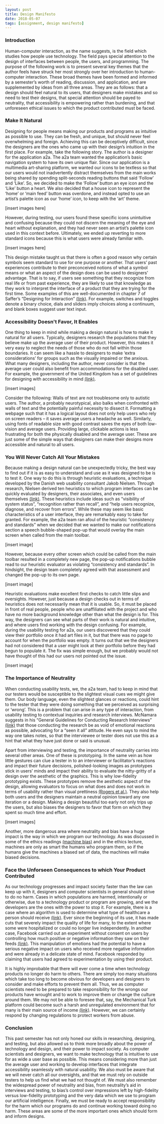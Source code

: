 ```yaml
---
layout: post
title: Design Manifesto
date: 2018-05-07
tags: [assignment, design manifesto]
---
```


### Introduction

Human-computer interaction, as the name suggests, is the field which studies how people use technology.  The field pays special attention to the design of interfaces between people, the users, and programming.  The purpose of the following work is to present several key themes that the author feels have struck her most strongly over her introduction to human-computer interaction.  These broad themes have been formed and informed by a semester’s worth of reading, discussion, and application, and are supplemented by ideas from all three areas.  They are as follows: that a design should feel natural to its users, that designers make mistakes and so need to test their designs, that special attention should be payed to neutrality, that accessibility is empowering rather than burdening, and that unforeseen ethical issues to which the product contributed must be faced.

### Make It Natural

Designing for people means making our products and programs as intuitive as possible to use.  They can be fresh, and unique, but should never feel overwhelming and foreign.  Achieving this can be deceptively difficult, since the designers are the ones who came up with their design’s intuition in the first place.  For example, take the following story.  The author is a designer for the application a2a.  The a2a team wanted the application’s basic navigation system to have its own unique flair.  Since our application is a multimedia art-sharing platform, we wanted our icons to be textless so that our users would not inadvertently distract themselves from the main works being shared by spending split-seconds reading buttons that said ‘Follow’ and ‘Like’.  So, we decided to make the ‘Follow’ button an eye icon and the ‘Like’ button a heart.  We also decided that a house icon to represent the ‘home’ or ‘main feed’ button was overdone, and instead opted to use an artist’s palette icon as our ‘home’ icon, to keep with the ‘art’ theme.  

[insert images here]
  
However, during testing, our users found these specific icons unintuitive and confusing because they could not discern the meaning of the eye and heart without explanation, and they had never seen an artist’s palette icon used in this context before.  Ultimately, we ended up reverting to more standard icons because this is what users were already familiar with.

[insert images here]

This design mistake taught us that there is often a good reason why certain symbols seem standard to use for one purpose or another.  That users’ past experiences contribute to their preconceived notions of what a symbol means or what an aspect of the design does can be used to designers’ advantage.  That is to say, if users see something that they recognize from real life or from past experience, they are likely to use that knowledge as they work to interpret the interface of a product that they are trying for the first time.  Some examples of this are well-documented in chapter 7 of Saffer’s “Designing for Interaction” [(link)](https://glow.williams.edu/courses/2221560/files/folder/readings?preview=123981964).  For example, switches and toggles denote a binary choice, dials and sliders imply choices along a continuum, and blank boxes suggest user text input.

### Accessibility Doesn't Favor, It Enables

One thing to keep in mind while making a design natural is how to make it natural for all users.  Typically, designers research the populations that they believe make up the average user of their product.  However, this makes it very easy to neglect the needs of those who do not fall within those boundaries.  It can seem like a hassle to designers to make ‘extra considerations’ for groups such as the visually impaired or the anxious.  What many designers, including the author, never consider is that the average user could also benefit from accommodations for the disabled user.  For example, the government of the United Kingdom has a set of guidelines for designing with accessibility in mind [(link)](https://glow.williams.edu/courses/2221560/files/folder/readings?preview=126045048).

[insert images]

Consider the following:  Walls of text are not troublesome only to autistic users.  The author, a probably neurotypical, also balks when confronted with walls of text and the potentially painful necessity to dissect it.  Formatting a webpage such that it has a logical layout does not only help users who rely on screen readers – it saves average users a headache as well.  Similarly, using fonts of readable size with good contrast saves the eyes of both low-vision and average users.  Providing large, clickable actions is less frustrating for both the physically disabled and the average user.  These are just some of the simple ways that designers can make their designs more accessible and natural to all users.


### You Will Never Catch All Your Mistakes

Because making a design natural can be unexpectedly tricky, the best way to find out if it is as easy to understand and use as it was designed to be is to test it.  One way to do this is through heuristic evaluations, a technique developed by the Danish web usability consultant Jakob Nielsen.  Through research, Nielsen derived ten heuristics to which program interfaces can be quickly evaluated by designers, their associates, and even users themselves [(link)](https://glow.williams.edu/courses/2221560/files/folder/readings?preview=123981910).  These heuristics include ideas such as “visibility of system status”, “recognition rather than recall”, and “help users recognize, diagnose, and recover from errors”.  While these may seem like basic characteristics of a user interface, they are remarkably easy to take for granted.  For example, the a2a team ran afoul of the heuristic “consistency and standards” when we decided that we wanted to make our notifications section a speech bubble-shaped pop-up that would overlay the main screen when called from the main toolbar.  

[insert image]
  
However, because every other screen which could be called from the main toolbar resulted in a completely new page, the pop-up notifications bubble read to our heuristic evaluator as violating “consistency and standards”.  In hindsight, the design team completely agreed with that assessment and changed the pop-up to its own page.

[insert image]

Heuristic evaluations make excellent first checks to catch little slips and oversights.  However, just because a design checks out in terms of heuristics does not necessarily mean that it is usable.  So, it must be placed in front of real people, people who are unaffiliated with the project and who have no more background knowledge other than what the design is for.  This way, the designers can see what parts of their work is natural and intuitive, and where users find working with the design confusing.  For example, during the usability testing for a2a, our users discovered that they could view their portfolio once it had art files in it, but that there was no page to account for when the portfolio was empty.  It turns out that we the designers had not considered that a user might look at their portfolio before they had begun to populate it.  The fix was simple enough, but we probably would not have thought of this had our users not pointed out the issue.

[insert image]  

### The Importance of Neutrality

When conducting usability tests, we, the a2a team, had to keep in mind that our testers would be susceptible to the slightest visual cues we might give them.  Our body language, even the slightest glances or reactions, could hint to the tester that they were doing something that we perceived as surprising or ‘wrong’.  This is a problem that can arise in any type of interaction, from usability testing to contextual inquiries and research interviews.  McNamara suggests in his “General Guidelines for Conducting Research Interviews” [(link)](https://glow.williams.edu/courses/2221560/files/folder/readings?preview=123981946) that those conducting the research be as void of emotional reactions as possible, advocating for a “seen it all” attitude.  He even says to mind the way one takes notes, so that the interviewee or tester does not use this as a hint that what they have just done or said is unusual.

Apart from interviewing and testing, the importance of neutrality carries into several other areas.  One of these is prototyping.  In the same vein as how little gestures can clue a tester in to an interviewer or facilitator’s reactions and impact their future decisions, polished-looking images as prototypes stick in users’ minds and impact their ability to evaluate the nitty-gritty of a design over the aesthetic of the graphics.  This is why low-fidelity prototyping exists.  These prototypes remove the aesthetic aspect of the design, allowing evaluators to focus on what does and does not work in terms of usability rather than visual prettiness [(Rogers et al.)](https://glow.williams.edu/courses/2221560/files/folder/readings?preview=123995954 (Rogers et al.)).  They also help both users and the designers maintain a neutral opinion toward any one iteration or a design.  Making a design beautiful too early not only trips up the users, but also biases the designers to favor that form on which they spent so much time and effort.

[insert images]

Another, more dangerous area where neutrality and bias have a huge impact is the way in which we program our technology.  As was discussed in some of the ethics readings [(machine bias)](https://www.propublica.org/article/machine-bias-risk-assessments-in-criminal-sentencing) and in the ethics lecture, machines are only as smart the humans who program them, so if the humans give the machines a biased set of data, the machines will make biased decisions.

### Face the Unforseen Consequences to which Your Product Contributed

As our technology progresses and impact society faster than the law can keep up with it, designers and computer scientists in general should strive to do no harm.  Cases in which populations are harmed, intentionally or otherwise, due to a technology product or program are growing, and we the developers are the ones with the power to stop it.  For example, there is a case where an algorithm is used to determine what type of healthcare a person should receive [(link)](https://www.theverge.com/2018/3/21/17144260/healthcare-medicaid-algorithm-arkansas-cerebral-palsy).  Ever since the beginning of its use, it has made cuts that severely impact the quality of life for many, to the extent where some were hospitalized or could no longer live independently.  In another case, Facebook carried out an experiment without consent on users by controlling how much positive or negative information they saw on their feeds [(link)](https://www.nytimes.com/2014/06/30/technology/facebook-tinkers-with-users-emotions-in-news-feed-experiment-stirring-outcry.html).  This manipulation of emotions had the potential to have a serious negative impact on users who received more negative information and were already in a delicate state of mind.  Facebook responded by claiming that users had agreed to experimentation by using their product.

It is highly improbable that there will ever come a time when technology products no longer do harm to others.  There are simply too many situations which take too long to become obvious for developers and designers to consider and make efforts to prevent them all.  Thus, we as computer scientists need to be prepared to take responsibility for the wrongs our products have wrought and to work to improve them or change the culture around them.  We may not be able to foresee that, say, the Mechanical Turk platform could become such a harsh and unregulated environment that for many is their main source of income [(link)](https://www.theatlantic.com/business/archive/2018/01/amazon-mechanical-turk/551192/).  However, we can certainly respond by changing regulations to protect workers from abuse.


### Conclusion

This past semester has not only honed our skills in researching, designing, and testing, but also allowed us to think more broadly about the power of technology and design, and their power to impact society.  As computer scientists and designers, we want to make technology that is intuitive to use for as wide a user base as possible.  This means considering more than just the average user and working to develop interfaces that integrate accessibility seamlessly with natural usability.  We also must be aware that we will never catch all our oversights, and that we must rely on outside testers to help us find what we had not thought of.  We must also remember the widespread power of neutrality and bias, from neutrality’s aid in interviews and testing, to bias’s control over impressions left by high-fidelity versus low-fidelity prototyping and the very data which we use to program our artificial intelligence.  Finally, we must be ready to accept responsibility for the harm which our programs do and continue working toward doing no harm.  These areas are some of the more important ones which should form and inform designs.

